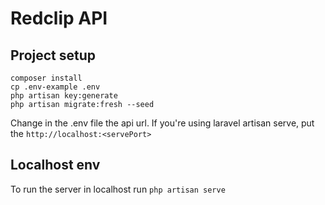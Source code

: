 # Redclip API

## Project setup
```
composer install
cp .env-example .env
php artisan key:generate
php artisan migrate:fresh --seed
```
Change in the .env file the api url. If you're using laravel artisan serve, put the `http://localhost:<servePort>`

## Localhost env
To run the server in localhost run
`php artisan serve`